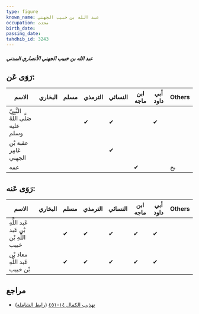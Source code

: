 ```yaml
---
type: figure
known_name: عبد الله بن خبيب الجهني
occupation: محدث
birth_date:
passing_date:
tahdhib_id: 3243
---
```

##### عبد الله بن خبيب الجهني الأنصاري المدني

## رَوَى عَن:
| الاسم                              | البخاري | مسلم | الترمذي | النسائي | ابن ماجه | أبي داود | Others |
| ---------------------------------- | ------- | ---- | ------- | ------- | -------- | -------- | ------ |
| النَّبِيّ صَلَّى اللَّهُ عليه وسلم |         |      | ✔       | ✔       |          | ✔        |        |
| عقبة بْن عَامِر الجهني             |         |      |         | ✔       |          |          |        |
| عمه                                |         |      |         |         | ✔        |          | بخ     |
## رَوَى عَنه:
| الاسم                                   | البخاري | مسلم | الترمذي | النسائي | ابن ماجه | أبي داود | Others |
| --------------------------------------- | ------- | ---- | ------- | ------- | -------- | -------- | ------ |
| عَبد اللَّهِ بْنِ عَبد اللَّهِ بْن خبيب |         | ✔    | ✔       | ✔       | ✔        | ✔        |        |
| معاذ بْن عَبد اللَّهِ بْن خبيب          |         | ✔    | ✔       | ✔       | ✔        | ✔        |        |
## مراجع
- [تهذيب الكمال ١٤-٤٥١](obsidian://open?vault=Tahdhib-al-Kamal&file=Figures/٣٢٤٣-عبد%20الله%20بن%20خبيب%20الجهني%20الأنصاري%20المدني) ([رابط الشاملة](https://shamela.ws/book/3722/7379))